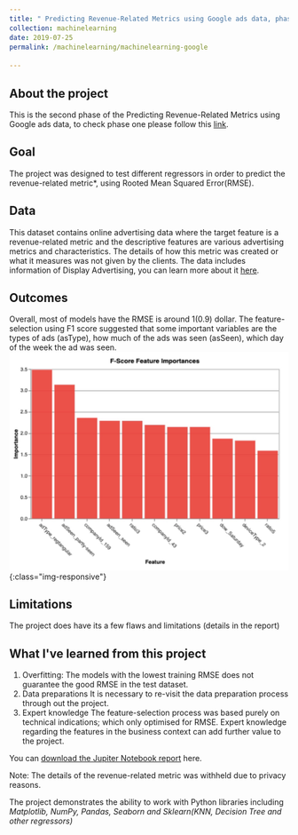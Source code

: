 ```yaml
---
title: " Predicting Revenue-Related Metrics using Google ads data, phase 2"
collection: machinelearning
date: 2019-07-25
permalink: /machinelearning/machinelearning-google

---
```

## About the project
  This is the second phase of the Predicting Revenue-Related Metrics using Google ads data, to check phase one please follow this [link](/processing/python).

## Goal
 The project was designed to test different regressors in order to predict the revenue-related metric*, using Rooted Mean Squared Error(RMSE).

## Data
  This dataset contains online advertising data where the target feature is a revenue-related metric and the descriptive features are various advertising metrics and characteristics.
  The details of how this metric was created or what it measures was not given by the clients.
  The data includes information of Display Advertising, you can learn more about it [here](https://support.google.com/google-ads/answer/2567043?hl=en).

## Outcomes
  Overall, most of models have the RMSE is around 1(0.9) dollar. The feature-selection using F1 score suggested that some important variables are the types of ads (asType), how much of the ads was seen (asSeen), which day of the week the ad was seen.
  ![F1 Score](/assets/f1.jpg){:class="img-responsive"}
## Limitations
  The project does have its a few flaws and limitations (details in the report)

## What I've learned from this project
  1. Overfitting:
    The models with the lowest training RMSE does not guarantee the good RMSE in the test dataset.
  2. Data preparations
    It is necessary to re-visit the data preparation process through out the project.
  3. Expert knowledge
    The feature-selection process was based purely on technical indications; which only optimised for RMSE. Expert knowledge regarding the features in the business context can add further value to the project.

You can [download the Jupiter Notebook report](https://minhphan88.github.io/assets/mlreport2.pdf) here.

Note: The details of the revenue-related metric was withheld due to privacy reasons.

The project demonstrates the ability to work with Python libraries including *Matplotlib, NumPy, Pandas, Seaborn and Sklearn(KNN, Decision Tree and other regressors)*
